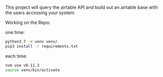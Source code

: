 This project will query the airtable API and build out an airtable base with the users accessing your system.



Working on the Repo:

one time:
```bash
python3.7 -m venv venv/
pip3 install -r requirements.txt
```

each time:
```bash
nvm use v8.11.3
source venv/bin/activate
```


